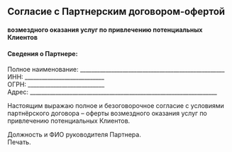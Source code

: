 ## Согласие с Партнерским договором-офертой
#### возмездного оказания услуг по привлечению потенциальных Клиентов



#### Сведения о Партнере: 

Полное наименование: ___________________________________________________<br>
ИНН: ____________________________<br>
ОГРН: ___________________________<br>
Адрес: __________________________________________________________________

Настоящим выражаю полное и безоговорочное согласие с условиями партнёрского договора – оферты возмездного оказания услуг по привлечению потенциальных Клиентов.


Должность и ФИО руководителя Партнера.<br> 
Печать. 
